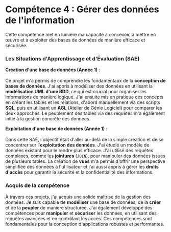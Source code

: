 # Compétence 4 : Gérer des données de l'information

Cette compétence met en lumière ma capacité à concevoir, à mettre en œuvre et à exploiter des bases de données de manière efficace et sécurisée.

### Les Situations d'Apprentissage et d'Évaluation (SAE)

**Création d'une base de données (Année 1)** : \
\
Ce projet m'a permis de comprendre les fondamentaux de la **conception de bases de données**. J'ai appris à modéliser des données en utilisant la **modélisation UML d'une BDD**, ce qui est crucial pour organiser les informations de manière logique.
J'ai ensuite mis en pratique ces concepts en créant les tables et les relations, d'abord manuellement via des scripts **SQL**, puis en utilisant un **AGL** (Atelier de Génie Logiciel) pour comparer les deux approches.
Le peuplement des tables via des requêtes m'a également initié à la gestion concrète des données.

**Exploitation d'une base de données (Année 1)** : \
\
Dans cette SAÉ, l'objectif était d'aller au-delà de la simple création et de se concentrer sur l'**exploitation des données**.
J'ai étudié un modèle de données existant pour le rendre plus efficace. J'ai utilisé des requêtes complexes, comme les **jointures** (`JOIN`), pour manipuler des données issues de plusieurs tables.
La création de **vues** m'a permis d'offrir une perspective simplifiée des données à l'utilisateur et j'ai aussi appris à gérer les **droits d'accès** pour garantir la sécurité et la confidentialité des informations.

### Acquis de la compétence

À travers ces projets, j'ai acquis une solide maîtrise de la gestion des données. Je suis capable de **modéliser** une base de données, de la **créer** et de la **peupler** de manière structurée. J'ai également développé des compétences pour **manipuler** et **sécuriser** les données, en utilisant des requêtes avancées et en contrôlant les accès. Ces compétences sont fondamentales pour la conception d'applications robustes et performantes.
